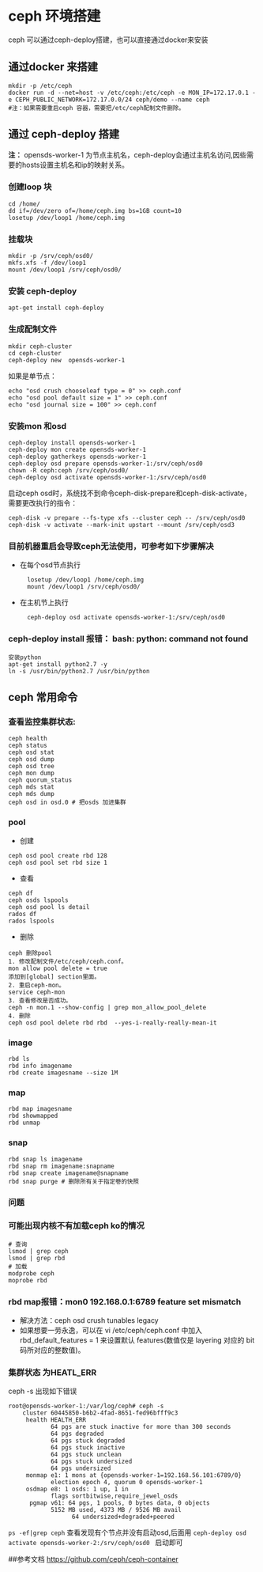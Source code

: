 # ceph 环境搭建 #
ceph 可以通过ceph-deploy搭建，也可以直接通过docker来安装

## 通过docker 来搭建

	mkdir -p /etc/ceph
	docker run -d --net=host -v /etc/ceph:/etc/ceph -e MON_IP=172.17.0.1 -e CEPH_PUBLIC_NETWORK=172.17.0.0/24 ceph/demo --name ceph
	#注：如果需要重启ceph 容器，需要把/etc/ceph配制文件删除。

## 通过 ceph-deploy 搭建
**注：** opensds-worker-1 为节点主机名，ceph-deploy会通过主机名访问,因些需要的hosts设置主机名和ip的映射关系。
### 创建loop 块

	cd /home/
	dd if=/dev/zero of=/home/ceph.img bs=1GB count=10
	losetup /dev/loop1 /home/ceph.img 

### 挂载块

	mkdir -p /srv/ceph/osd0/
	mkfs.xfs -f /dev/loop1
	mount /dev/loop1 /srv/ceph/osd0/

### 安装 ceph-deploy
	
	apt-get install ceph-deploy


### 生成配制文件

	mkdir ceph-cluster
	cd ceph-cluster
	ceph-deploy new  opensds-worker-1


如果是单节点：

	echo "osd crush chooseleaf type = 0" >> ceph.conf
	echo "osd pool default size = 1" >> ceph.conf
	echo "osd journal size = 100" >> ceph.conf

### 安装mon 和osd

	ceph-deploy install opensds-worker-1
	ceph-deploy mon create opensds-worker-1
	ceph-deploy gatherkeys opensds-worker-1
	ceph-deploy osd prepare opensds-worker-1:/srv/ceph/osd0
	chown -R ceph:ceph /srv/ceph/osd0/
	ceph-deploy osd activate opensds-worker-1:/srv/ceph/osd0

启动ceph osd时，系统找不到命令ceph-disk-prepare和ceph-disk-activate，需要更改执行的指令：
	
	ceph-disk -v prepare --fs-type xfs --cluster ceph -- /srv/ceph/osd0
	ceph-disk -v activate --mark-init upstart --mount /srv/ceph/osd3

### 目前机器重启会导致ceph无法使用，可参考如下步骤解决
* 在每个osd节点执行

		losetup /dev/loop1 /home/ceph.img
		mount /dev/loop1 /srv/ceph/osd0/
* 在主机节上执行

		ceph-deploy osd activate opensds-worker-1:/srv/ceph/osd0

### ceph-deploy install 报错： bash: python: command not found
	安装python
	apt-get install python2.7 -y
	ln -s /usr/bin/python2.7 /usr/bin/python

## ceph 常用命令
### 查看监控集群状态:
	ceph health
	ceph status
	ceph osd stat
	ceph osd dump
	ceph osd tree
	ceph mon dump
	ceph quorum_status
	ceph mds stat
	ceph mds dump
	ceph osd in osd.0 # 把osds 加进集群
### pool
* 创建

```
ceph osd pool create rbd 128
ceph osd pool set rbd size 1
```
* 查看
```
ceph df
ceph osds lspools
ceph osd pool ls detail
rados df
rados lspools
```
* 删除

```
ceph 删除pool
1. 修改配制文件/etc/ceph/ceph.conf。
mon allow pool delete = true
添加到[global] section里面。
2. 重启ceph-mon。
service ceph-mon
3. 查看修改是否成功。
ceph -n mon.1 --show-config | grep mon_allow_pool_delete
4. 删除
ceph osd pool delete rbd rbd  --yes-i-really-really-mean-it
```
### image
	rbd ls
	rbd info imagename
	rbd create imagesname --size 1M

### map
	rbd map imagesname
	rbd showmapped
	rbd unmap

### snap

	rbd snap ls imagename
	rbd snap rm imagename:snapname
	rbd snap create imagename@snapname
	rbd snap purge # 删除所有关于指定卷的快照


### 问题
### 可能出现内核不有加载ceph ko的情况
	# 查询
	lsmod | grep ceph
	lsmod | grep rbd
	# 加载
	modprobe ceph
	moprobe rbd


### rbd map报错：mon0 192.168.0.1:6789 feature set mismatch
* 解决方法：ceph osd crush tunables legacy  
* 如果想要一劳永逸，可以在 vi /etc/ceph/ceph.conf 中加入 rbd_default_features = 1 来设置默认 features(数值仅是 layering 对应的 bit 码所对应的整数值)。


### 集群状态 为HEATL_ERR
ceph -s 出现如下错误


	root@opensds-worker-1:/var/log/ceph# ceph -s
	    cluster 60445850-b6b2-4fad-8651-fed96bfff9c3
	     health HEALTH_ERR
	            64 pgs are stuck inactive for more than 300 seconds
	            64 pgs degraded
	            64 pgs stuck degraded
	            64 pgs stuck inactive
	            64 pgs stuck unclean
	            64 pgs stuck undersized
	            64 pgs undersized
	     monmap e1: 1 mons at {opensds-worker-1=192.168.56.101:6789/0}
	            election epoch 4, quorum 0 opensds-worker-1
	     osdmap e8: 1 osds: 1 up, 1 in
	            flags sortbitwise,require_jewel_osds
	      pgmap v61: 64 pgs, 1 pools, 0 bytes data, 0 objects
	            5152 MB used, 4373 MB / 9526 MB avail
	                  64 undersized+degraded+peered

`ps -ef|grep ceph` 查看发现有个节点并没有启动osd,后面用 `ceph-deploy osd activate opensds-worker-2:/srv/ceph/osd0 ` 启动即可

##参考文档
https://github.com/ceph/ceph-container